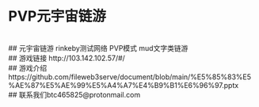 # PVP元宇宙链游
<br>
## 元宇宙链游 rinkeby测试网络  PVP模式  mud文字类链游
<br>
## 游戏链接 http://103.142.102.57/#/
<br>
## 游戏介绍 https://github.com/fileweb3serve/document/blob/main/%E5%85%83%E5%AE%87%E5%AE%99%E5%A4%A7%E4%B9%B1%E6%96%97.pptx
<br>
## 联系我们btc465825@protonmail.com
